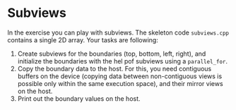 <!--
SPDX-FileCopyrightText: 2024 CSC - IT Center for Science Ltd. <www.csc.fi>

SPDX-License-Identifier: CC-BY-4.0
-->

# Subviews

In the exercise you can play with subviews. The skeleton code `subviews.cpp` contains
a single 2D array. Your tasks are following:

1. Create subviews for the boundaries (top,  bottom, left, right), and initialize
the boundaries with the hel pof subviews using a `parallel_for`.
2. Copy the boundary data to the host. For this, you need contiguous buffers on the device (copying data between non-contiguous views is possible only within the same execution space), and their mirror views on the host.
3. Print out the boundary values on the host.
